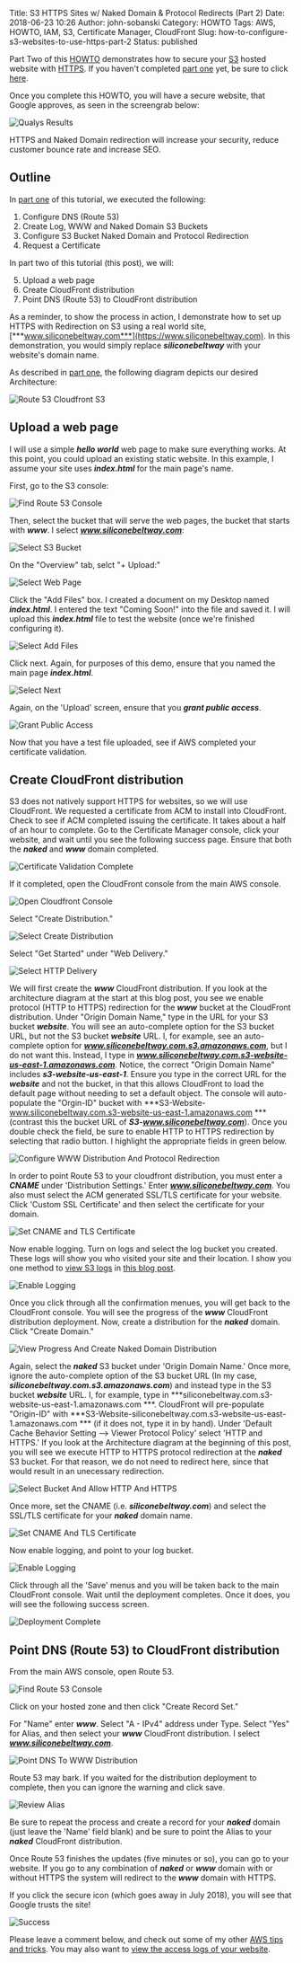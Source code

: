 Title: S3 HTTPS Sites w/ Naked Domain & Protocol Redirects (Part 2)
Date: 2018-06-23 10:26
Author: john-sobanski
Category: HOWTO
Tags: AWS, HOWTO, IAM, S3, Certificate Manager, CloudFront
Slug: how-to-configure-s3-websites-to-use-https-part-2
Status: published

Part Two of this [HOWTO]({category}howto) demonstrates how to secure your [S3](https://aws.amazon.com/s3/) hosted website with  [HTTPS](https://en.wikipedia.org/wiki/HTTPS).  If you haven't completed [part one]({filename}/how-to-configure-s3-websites-to-use-https-part-1.md) yet, be sure to click [here]({filename}/how-to-configure-s3-websites-to-use-https-part-1.md).

Once you complete this HOWTO, you will have a secure website, that Google approves, as seen in the screengrab below:

![Qualys Results]({filename}/images/How_To_Configure_S3_Websites_To_Use_Https_Part_2/000_qualys.png)

HTTPS and Naked Domain redirection will increase your security, reduce customer bounce rate and increase SEO.

## Outline

In [part one]({filename}/how-to-configure-s3-websites-to-use-https-part-1.md) of this tutorial, we executed the following:

  1. Configure DNS (Route 53)
  2. Create Log, WWW and Naked Domain S3 Buckets
  3. Configure S3 Bucket Naked Domain and Protocol Redirection
  4. Request a Certificate

In part two of this tutorial (this post), we will:

  5.  Upload a web page
  6.  Create CloudFront distribution
  7.  Point DNS (Route 53) to CloudFront distribution

As a reminder, to show the process in action, I demonstrate how to set up HTTPS with Redirection on S3 using a real world site, [***www.siliconebeltway.com***](https://www.siliconebeltway.com).  In this demonstration, you would simply replace ***siliconebeltway*** with your website's domain name.
  
As described in [part one]({filename}/how-to-configure-s3-websites-to-use-https-part-1.md), the following diagram depicts our desired Architecture:

![Route 53 Cloudfront S3]({filename}/images/How_To_Configure_S3_Websites_To_Use_Https_Part_1/000_Route_53_Cloudfront_S3.png)

## Upload a web page
I will use a simple ***hello world*** web page to make sure everything works.  At this point, you could upload an existing static website.  In this example, I assume your site uses ***index.html*** for the main page's name.

First, go to the S3 console:
 
![Find Route 53 Console]({filename}/images/How_To_Configure_S3_Websites_To_Use_Https_Part_1/02_Find_Route_53_Console.png)

Then, select the bucket that will serve the web pages, the bucket that starts with ***www***.  I select ***www.siliconebeltway.com***:


![Select S3 Bucket]({filename}/images/How_To_Configure_S3_Websites_To_Use_Https_Part_2/45_Select_S3_Bucket.png)

On the "Overview" tab, selct "+ Upload:"

![Select Web Page]({filename}/images/How_To_Configure_S3_Websites_To_Use_Https_Part_2/46_Select_Web_Page.png)

Click the "Add Files" box.  I created a document on my Desktop named ***index.html***.  I entered the text "Coming Soon!" into the file and saved it.  I will upload this ***index.html*** file to test the website (once we're finished configuring it).

![Select Add Files]({filename}/images/How_To_Configure_S3_Websites_To_Use_Https_Part_2/47_Select_Add_Files.png)

Click next.  Again, for purposes of this demo, ensure that you named the main page ***index.html***.

![Select Next]({filename}/images/How_To_Configure_S3_Websites_To_Use_Https_Part_2/48_Select_Next.png)

Again, on the 'Upload' screen, ensure that you ***grant public access***.

![Grant Public Access]({filename}/images/How_To_Configure_S3_Websites_To_Use_Https_Part_2/49_Grant_Public_Access.png)

Now that you have a test file uploaded, see if AWS completed your certificate validation.

## Create CloudFront distribution
S3 does not natively support HTTPS for websites, so we will use CloudFront.  We requested a certificate from ACM to install into CloudFront.  Check to see if ACM completed issuing the certificate.  It takes about a half of an hour to complete.  Go to the Certificate Manager console, click your website, and wait until you see the following success page.  Ensure that both the ***naked*** and ***www*** domain completed.

![Certificate Validation Complete]({filename}/images/How_To_Configure_S3_Websites_To_Use_Https_Part_2/50_Certificate_Validation_Complete.png)

If it completed, open the CloudFront console from the main AWS console.

![Open Cloudfront Console]({filename}/images/How_To_Configure_S3_Websites_To_Use_Https_Part_2/51_Open_Cloudfront_Console.png)

Select "Create Distribution."

![Select Create Distribution]({filename}/images/How_To_Configure_S3_Websites_To_Use_Https_Part_2/52_Select_Create_Distribution.png)

Select "Get Started" under "Web Delivery."

![Select HTTP Delivery]({filename}/images/How_To_Configure_S3_Websites_To_Use_Https_Part_2/53_Select_HTTP_Delivery.png)

We will first create the ***www*** CloudFront distribution.  If you look at the architecture diagram at the start at this blog post, you see we enable protocol (HTTP to HTTPS) redirection for the ***www*** bucket at the CloudFront distribution.  Under "Origin Domain Name," type in the URL for your S3 bucket ***website***.  You will see an auto-complete option for the S3 bucket URL, but not the S3 bucket ***website*** URL.  I, for example, see an auto-complete option for ***www.siliconebeltway.com.s3.amazonaws.com***, but I do not want this.  Instead, I type in ***www.siliconebeltway.com.s3-website-us-east-1.amazonaws.com***.  Notice, the correct "Origin Domain Name" includes ***s3-website-us-east-1***.  Ensure you type in the correct URL for the ***website*** and not the bucket, in that this allows CloudFront to load the default page without needing to set a default object.  The console will auto-populate the "Orgin-ID" bucket with ***S3-Website-www.siliconebeltway.com.s3-website-us-east-1.amazonaws.com
*** (contrast this the bucket URL of ***S3-www.siliconebeltway.com***).  Once you double check the field, be sure to enable HTTP to HTTPS redirection by selecting that radio button.  I highlight the appropriate fields in green below.

![Configure WWW Distribution And Protocol Redirection ]({filename}/images/How_To_Configure_S3_Websites_To_Use_Https_Part_2/54_Configure_WWW_Distribution_And_Protocol_Redirection.png)

In order to point Route 53 to your cloudfront distribution, you must enter a ***CNAME*** under 'Distribution Settings.'  Enter ***www.siliconebeltway.com***.  You also must select the ACM generated SSL/TLS certificate for your website.  Click 'Custom SSL Certificate' and then select the certificate for your domain.

![Set CNAME and TLS Certificate]({filename}/images/How_To_Configure_S3_Websites_To_Use_Https_Part_2/55_Set_CNAME_and_TLS_Certificate.png)

Now enable logging.  Turn on logs and select the log bucket you created.  These logs will show you who visited your site and their location.  I show you one method to [view S3 logs]({filename}/use-s3stat-to-troubleshoot-your-migration-from-wordpress-to-s3.md) in [this blog post]({filename}/use-s3stat-to-troubleshoot-your-migration-from-wordpress-to-s3.md).

![Enable Logging]({filename}/images/How_To_Configure_S3_Websites_To_Use_Https_Part_2/56_Enable_Logging.png)

Once you click through all the confirmation menues, you will get back to the CloudFront console.  You will see the progress of the ***www*** CloudFront distribution deployment.  Now, create a distribution for the ***naked*** domain.  Click "Create Domain."

![View Progress And Create Naked Domain Distribution]({filename}/images/How_To_Configure_S3_Websites_To_Use_Https_Part_2/57_View_Progress_And_Create_Naked_Domain_Distribution.png)

Again, select the ***naked*** S3 bucket under 'Origin Domain Name.'  Once more, ignore the auto-complete option of the S3 bucket URL  (In my case, ***siliconebeltway.com.s3.amazonaws.com***) and instead type in the S3 bucket ***website*** URL.  I, for example, type in ***siliconebeltway.com.s3-website-us-east-1.amazonaws.com
***.  CloudFront will pre-populate "Origin-ID" with ***S3-Website-siliconebeltway.com.s3-website-us-east-1.amazonaws.com
*** (if it does not, type it in by hand).  Under 'Default Cache Behavior Setting --> Viewer Protocol Policy' select 'HTTP and HTTPS.'  If you look at the Architecture diagram at the beginning of this post, you will see we execute HTTP to HTTPS protocol redirection at the ***naked*** S3 bucket.  For that reason, we do not need to redirect here, since that would result in an unecessary redirection.

![Select Bucket And Allow HTTP And HTTPS]({filename}/images/How_To_Configure_S3_Websites_To_Use_Https_Part_2/58_Select_Bucket_And_Allow_HTTP_And_HTTPS.png)

Once more, set the CNAME (i.e. ***siliconebeltway.com***) and select the SSL/TLS certificate for your ***naked*** domain name.

![Set CNAME And TLS Certificate]({filename}/images/How_To_Configure_S3_Websites_To_Use_Https_Part_2/59_Set_CNAME_And_TLS_Certificate.png)

Now enable logging, and point to your log bucket.

![Enable Logging]({filename}/images/How_To_Configure_S3_Websites_To_Use_Https_Part_2/60_Enable_Logging.png)

Click through all the 'Save' menus and you will be taken back to the main CloudFront console.  Wait until the deployment completes.  Once it does, you will see the following success screen.

![Deployment Complete]({filename}/images/How_To_Configure_S3_Websites_To_Use_Https_Part_2/61_Deployment_Complete.png)

## Point DNS (Route 53) to CloudFront distribution
From the main AWS console, open Route 53.

![Find Route 53 Console]({filename}/images/How_To_Configure_S3_Websites_To_Use_Https_Part_1/02_Find_Route_53_Console.png)

Click on your hosted zone and then click "Create Record Set."

For "Name" enter ***www***.  Select "A - IPv4" address under Type.  Select "Yes" for Alias, and then select your ***www*** CloudFront distribution.  I select ***www.siliconebeltway.com***.  

![Point DNS To WWW Distribution  ]({filename}/images/How_To_Configure_S3_Websites_To_Use_Https_Part_2/62_Point_DNS_To_WWW_Distribution.png)

Route 53 may bark.  If you waited for the distribution deployment to complete, then you can ignore the warning and click save.

![Review Alias]({filename}/images/How_To_Configure_S3_Websites_To_Use_Https_Part_2/63_Review_Alias.png)

Be sure to repeat the process and create a record for your ***naked*** domain (just leave the 'Name' field blank) and be sure to point the Alias to your ***naked*** CloudFront distribution.  

Once Route 53 finishes the updates (five minutes or so), you can go to your website.  If you go to any combination of ***naked*** or ***www*** domain with or without HTTPS the system will redirect to the ***www*** domain with HTTPS.

If you click the secure icon (which goes away in July 2018), you will see that Google trusts the site!

![Success]({filename}/images/How_To_Configure_S3_Websites_To_Use_Https_Part_2/64_Success.png)

Please leave a comment below, and check out some of my other [AWS tips and tricks]({tag}aws).  You may also want to [view the access logs of your website]({filename}/use-s3stat-to-troubleshoot-your-migration-from-wordpress-to-s3.md).
